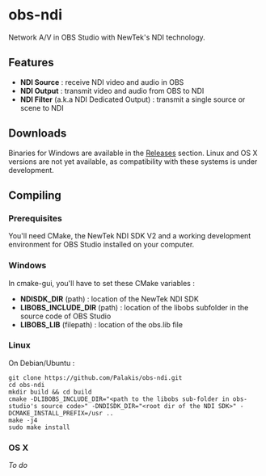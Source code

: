 obs-ndi
==============
Network A/V in OBS Studio with NewTek's NDI technology.  

## Features
- **NDI Source** : receive NDI video and audio in OBS
- **NDI Output** : transmit video and audio from OBS to NDI
- **NDI Filter** (a.k.a NDI Dedicated Output) : transmit a single source or scene to NDI

## Downloads
Binaries for Windows are available in the [Releases](https://github.com/Palakis/obs-ndi/releases) section. Linux and OS X versions are not yet available, as compatibility with these systems is under development.

## Compiling
### Prerequisites
You'll need CMake, the NewTek NDI SDK V2 and a working development environment for OBS Studio installed on your computer.

### Windows
In cmake-gui, you'll have to set these CMake variables :
- **NDISDK_DIR** (path) : location of the NewTek NDI SDK
- **LIBOBS_INCLUDE_DIR** (path) : location of the libobs subfolder in the source code of OBS Studio
- **LIBOBS_LIB** (filepath) : location of the obs.lib file

### Linux
On Debian/Ubuntu :  
```
git clone https://github.com/Palakis/obs-ndi.git
cd obs-ndi
mkdir build && cd build
cmake -DLIBOBS_INCLUDE_DIR="<path to the libobs sub-folder in obs-studio's source code>" -DNDISDK_DIR="<root dir of the NDI SDK>" -DCMAKE_INSTALL_PREFIX=/usr ..
make -j4
sudo make install
```

### OS X
*To do*
